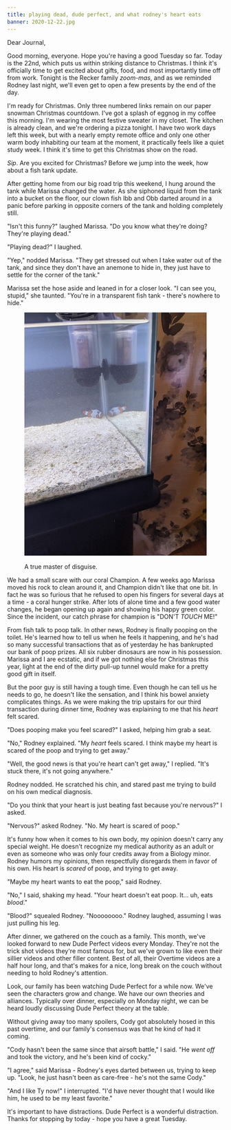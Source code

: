 ```yaml
---
title: playing dead, dude perfect, and what rodney's heart eats
banner: 2020-12-22.jpg
---
```


Dear Journal,

Good morning, everyone.  Hope you're having a good Tuesday so far.
Today is the 22nd, which puts us within striking distance to
Christmas.  I think it's officially time to get excited about gifts,
food, and most importantly time off from work.  Tonight is the Recker
family _zoom-mas_, and as we reminded Rodney last night, we'll even
get to open a few presents by the end of the day.

I'm ready for Christmas.  Only three numbered links remain on our
paper snowman Christmas countdown.  I've got a splash of eggnog in my
coffee this morning.  I'm wearing the most festive sweater in my
closet.  The kitchen is already clean, and we're ordering a pizza
tonight.  I have two work days left this week, but with a nearly empty
remote office and only one other warm body inhabiting our team at the
moment, it practically feels like a quiet study week.  I think it's
time to get this Christmas show on the road.

_Sip_.  Are you excited for Christmas?  Before we jump into the week,
how about a fish tank update.

After getting home from our big road trip this weekend, I hung around
the tank while Marissa changed the water.  As she siphoned liquid from
the tank into a bucket on the floor, our clown fish Ibb and Obb darted
around in a panic before parking in opposite corners of the tank and
holding completely still.

"Isn't this funny?" laughed Marissa.  "Do you know what they're doing?
They're playing dead."

"Playing dead?" I laughed.

"Yep," nodded Marissa.  "They get stressed out when I take water out
of the tank, and since they don't have an anemone to hide in, they
just have to settle for the corner of the tank."

Marissa set the hose aside and leaned in for a closer look.  "I can
see you, stupid," she taunted.  "You're in a transparent fish tank -
there's nowhere to hide."

<figure>
<a href="/images/2020-12-22-play-dead.jpg">
<img alt="2020 12 22 play dead" src="/images/2020-12-22-play-dead.jpg"/>
</a>
<figcaption>
<p>A true master of disguise.</p>
</figcaption>
</figure>

We had a small scare with our coral Champion.  A few weeks ago Marissa
moved his rock to clean around it, and Champion didn't like that one
bit.  In fact he was so furious that he refused to open his fingers
for several days at a time - a coral hunger strike.  After lots of
alone time and a few good water changes, he began opening up again and
showing his happy green color.  Since the incident, our catch phrase
for champion is "DON'T _TOUCH_ ME!"

From fish talk to poop talk.  In other news, Rodney is finally pooping
on the toilet.  He's learned how to tell us when he feels it
happening, and he's had so many successful transactions that as of
yesterday he has bankrupted our bank of poop prizes.  All six rubber
dinosaurs are now in his possession.  Marissa and I are ecstatic, and
if we got nothing else for Christmas this year, light at the end of
the dirty pull-up tunnel would make for a pretty good gift in itself.

But the poor guy is still having a tough time.  Even though he can
tell us he needs to go, he doesn't like the sensation, and I think his
bowel anxiety complicates things.  As we were making the trip upstairs
for our third transaction during dinner time, Rodney was explaining to
me that his _heart_ felt scared.

"Does pooping make you feel scared?" I asked, helping him grab a seat.

"No," Rodney explained.  "My _heart_ feels scared.  I think maybe my
heart is scared of the poop and trying to get away."

"Well, the good news is that you're heart can't get away," I replied.
"It's stuck there, it's not going anywhere."

Rodney nodded.  He scratched his chin, and stared past me trying to
build on his own medical diagnosis.

"Do you think that your heart is just beating fast because you're
nervous?" I asked.

"Nervous?" asked Rodney.  "No.  My heart is scared of poop."

It's funny how when it comes to his own body, my opinion doesn't carry
any special weight.  He doesn't recognize my medical authority as an
adult or even as someone who was only four credits away from a Biology
minor.  Rodney humors my opinions, then respectfully disregards them
in favor of his own.  His heart is _scared_ of poop, and trying to get
away.

"Maybe my heart wants to eat the poop," said Rodney.

"No," I said, shaking my head.  "Your heart doesn't eat poop.
It... uh, eats _blood_."

"Blood?" squealed Rodney.  "Noooooooo."  Rodney laughed, assuming I
was just pulling his leg.

After dinner, we gathered on the couch as a family.  This month, we've
looked forward to new Dude Perfect videos every Monday.  They're not
the trick shot videos they're most famous for, but we've grown to like
even their sillier videos and other filler content.  Best of all,
their Overtime videos are a half hour long, and that's makes for a
nice, long break on the couch without needing to hold Rodney's
attention.

Look, our family has been watching Dude Perfect for a while now.
We've seen the characters grow and change.  We have our own theories
and alliances.  Typically over dinner, especially on Monday night, we
can be heard loudly discussing Dude Perfect theory at the table.

Without giving away too many spoilers, Cody got absolutely hosed in
this past overtime, and our family's consensus was that he kind of had
it coming.

"Cody hasn't been the same since that airsoft battle," I said.  "He
_went off_ and took the victory, and he's been kind of cocky."

"I agree," said Marissa - Rodney's eyes darted between us, trying to
keep up.  "Look, he just hasn't been as care-free - he's not the same
Cody."

"And I like Ty now!" I interrupted.  "I'd have never thought that I
would like him, he used to be my least favorite."

It's important to have distractions.  Dude Perfect is a wonderful
distraction.  Thanks for stopping by today - hope you have a great
Tuesday.
